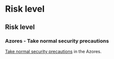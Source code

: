 # Risk level

## Risk level

### Azores - Take normal security precautions

[Take normal security precautions](#levels "Risk Levels") in the Azores.